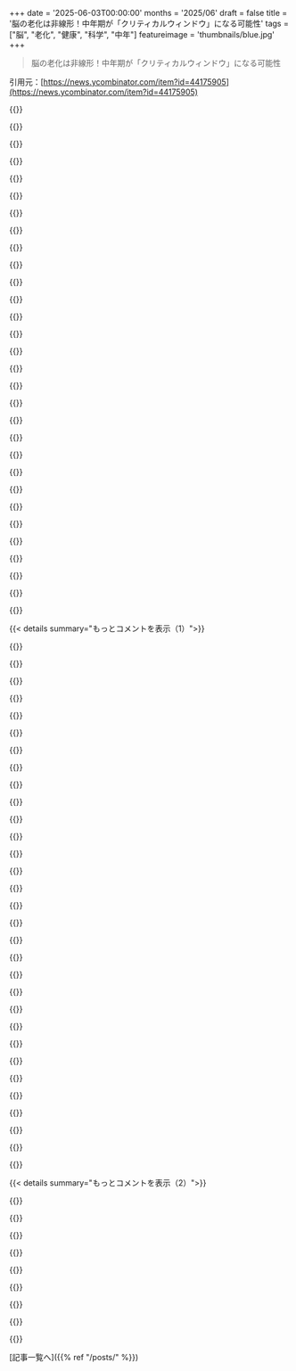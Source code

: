 +++
date = '2025-06-03T00:00:00'
months = '2025/06'
draft = false
title = '脳の老化は非線形！中年期が「クリティカルウィンドウ」になる可能性'
tags = ["脳", "老化", "健康", "科学", "中年"]
featureimage = 'thumbnails/blue.jpg'
+++

> 脳の老化は非線形！中年期が「クリティカルウィンドウ」になる可能性

引用元：[https://news.ycombinator.com/item?id=44175905](https://news.ycombinator.com/item?id=44175905)




{{<matomeQuote body="「謝辞」セクションからの注目点ね＞K.C.氏はTdeltaS Ltd.のディレクターだよ。これはUniversity of Oxfordからスピンアウトした会社で、人間の栄養におけるケトン体の科学に基づいた製品を開発してるんだって。" userName="caleb-allen" createdAt="2025/06/04 09:31:46" color="">}}




{{<matomeQuote body="つまり、ケトン体の専門家がケトン体関連の研究を発表してて、そこから金銭的な利益を得る可能性があるってことだね。<br>それが必ずしも研究自体が怪しいってわけじゃないけど、こういう開示が必要な理由があるんだね。「競合利益：ケトン体エステルの製造と使用に関する知的財産はUniversity of OxfordとNIHが所有し、TdeltaS Global Inc.にライセンスされている。K.C.氏は発明者として、各機関の規定に基づきロイヤリティの一部を受け取る。K.C.氏はTdeltaS Ltd.のディレクターであり、この会社はUniversity of Oxfordからスピンアウトして人間の栄養におけるケトン体の科学に基づいた製品を開発している。」だってさ。" userName="reedf1" createdAt="2025/06/04 10:23:31" color="#ff33a1">}}




{{<matomeQuote body="一方でさ、逆の批判も考えられるんだよ。もし彼の科学的な主張に自信があるなら、なんで自分で事業化しないんだ？っていうね。" userName="bonoboTP" createdAt="2025/06/04 11:15:12" color="">}}




{{<matomeQuote body="ケトーシスになる道は断食（つまり製品を使わないこと）なのに、ちょっと皮肉だよね。" userName="briansm" createdAt="2025/06/04 16:38:49" color="">}}




{{<matomeQuote body="ケトーシスになる道は、炭水化物を食べないこと AND／OR 断食することだよ。" userName="Imagenuity" createdAt="2025/06/09 01:30:23" color="">}}




{{<matomeQuote body="でも、ケト食を長くやりすぎると、脳より先に腎臓がダメになるかもね。" userName="kirykl" createdAt="2025/06/04 01:31:49" color="">}}




{{<matomeQuote body="それはやり方によるかな。俺の今のやり方は、18時間の断続的断食（コーヒーと塩水だけ）と、たまに24〜36時間の断食（だいたい6〜8週間ごと）に頼ってるんだ。ケトダイエットじゃないけど、ケトン体を鍛えるのに役立ってるよ。" userName="3abiton" createdAt="2025/06/04 02:55:48" color="">}}




{{<matomeQuote body="代謝を上げちゃうものは何でも断食じゃなくなるんだよ。" userName="eptcyka" createdAt="2025/06/04 05:31:40" color="">}}




{{<matomeQuote body="FDAは、座りっぱなしの40歳男性は1日2400kcal必要って言ってるんだ。これは17歳と同じ。[1]<br>みんな1日50gのタンパク質でいいとかね。[2]<br>あと、脂肪か糖質かって食品ピラミッドのデタラメで、50年以上もみんな不健康になったんだよ。<br>[1] https://www.fda.gov/media/112972/download<br>[2] https://www.fda.gov/food/nutrition-facts-label/daily-value-n..." userName="somenameforme" createdAt="2025/06/04 05:18:40" color="#ff5c5c">}}




{{<matomeQuote body="2400カロリーって、アメリカ人が平均3800も食べてると思えば、すごく妥当な数字だよね。" userName="eisen_matrix" createdAt="2025/06/04 05:51:19" color="">}}




{{<matomeQuote body="俺が最後に読んだ感じだと、断食がカロリー制限以上に良いって証拠は、せいぜい微妙だって話だったよ。<br>その主張を裏付ける強い証拠を見せてほしいな。<br>＞ランダム化比較試験のシステマティックレビューとメタアナリシス<br>”これらの短期的なメリットはあるけど、FBSはCCRと比べて長期的な結果で優れてなかった。” https://pubmed.ncbi.nlm.nih.gov/39458528/" userName="aydyn" createdAt="2025/06/04 07:52:47" color="#45d325">}}




{{<matomeQuote body="魔法の帽子から数字を出してるのかと思ったよ。<br>本当にそうみたいだね。疑ってごめん。<br>https://www.usatoday.com/story/news/health/2024/10/14/weight...<br>たぶん、中年の2400って数字は、60年代の平均がそのくらいで、みんなもっと健康だった頃を考えれば、そんなに的外れじゃないのかもね。" userName="carlmr" createdAt="2025/06/04 06:13:06" color="">}}




{{<matomeQuote body="朝コーヒーを水に変えたら、起きた時のちっちゃい楽しみの95%をなくせちゃうって知ってた？" userName="fransje26" createdAt="2025/06/04 08:18:06" color="">}}




{{<matomeQuote body="正直クソって思ってもいいけど、1960年代の方がみんな体重の面では健康だったって言うのは正しいと思うんだ。<br>ちょうどその頃から食のガイドラインが炭水化物中心、低脂質に変わったんだよね。それ以来、肥満が激増したんだ。Obesity Codeって本に詳しく書いてあるよ。<br>他のコメントでも指摘されてるけど、3800ってのは「入手可能」なカロリーであって、「実際に食べた」カロリーじゃないから、どれだけみんなが食べてるかの指標にはならないんだ。" userName="jvanderbot" createdAt="2025/06/04 11:36:32" color="">}}




{{<matomeQuote body="40代になって初めてコーヒーを飲んでみたんだ。何が良いのか全然分かんなかったけど、まあ慣れる味なのかな。<br>長年、朝コーヒー飲む人たちの周りにいたけど、あれは「楽しみ」には見えなかったな。中毒者みたいで、コーヒーを手に入れるまで機能できない感じで一点集中。いつもの環境じゃないと、すぐにコーヒー見つけられないのがすっごい面倒そうだった。<br>高校の時、ソーダでカフェイン中毒になったことあって、大学で断ったんだけど、飲まないと慢性的な頭痛に悩まされたんだ。高校の時は頭痛の原因が分からなくて、親父は神経科に連れて行こうとしてたよ。<br>個人的な経験で楽しいことは全然なかったし、知らない街で起きて、他のこと話す前に必死で一番近いコーヒー探してる人たち見ても、楽しいって感じたことないな。何度も色んな人を見てきたよ。" userName="al_borland" createdAt="2025/06/04 09:33:04" color="">}}




{{<matomeQuote body="1970年代後半より前に撮られたUSのドキュメンタリーで、街中の普通の人たちを見れば分かるよ。ずっと引き締まってるんだ。体重を減らすために運動する、なんてのはまだ普通じゃなかったし、ジョギングする人もいなかった。これは皆が農家とか肉体労働者だった時代からそんなに前じゃないよ。デスクワークで座りっぱなしの人も結構いたんだ。<br>飢えてたわけでもないし、裕福な時代だった。基本的には肉とジャガイモ中心で、動物性脂肪もたっぷり（1960年代のバーベキューの料理本持ってるけど、何にでもバター乗せろって書いてある）。それでいて肥満は問題じゃなかったんだ。<br>政府が健康な食事を教え始めてから、肥満だけじゃなくて、それに関係する病気も激増したんだよ。" userName="aaronbaugher" createdAt="2025/06/04 16:46:16" color="">}}




{{<matomeQuote body="両親は80年代にベジタリアンだったけど、体重の問題は全然なかったよ。たくさん食べてたし、ケーキもあった。炭水化物とかシードオイルとか、今のスケープゴートになってるもののせいだとは思わないな。<br>結局、超加工食品じゃなければ、何食べても大丈夫なんじゃないかな。90年代から大きく変わったのは、どんどん便利になった加工食品が増えたことだと思うんだ。" userName="carlmr" createdAt="2025/06/04 18:50:27" color="">}}




{{<matomeQuote body="統計がどうなってるかは分からないけど、うちの家族で長いことケトダイエットしてた2人が60代で永続的な腎臓病になっちゃったんだ。今はタンパク質をほんの少ししか食べられないらしい。<br>一人の医者は、一番の問題はタンパク質の摂りすぎだって言ってたよ。これはケトのやり方が完全に正しくなかったってことかもしれないけど、私自身、ダイエットについて詳しいわけじゃないから確かなことは言えないな。" userName="ycombinete" createdAt="2025/06/04 06:44:43" color="">}}




{{<matomeQuote body="＜u003e the medical field and government<br>医療分野と政府だけじゃなくて、業界が法を牛耳ってることについてはどうなの？<br>例えばBayer/Monsanto（農薬曝露、水汚染、癌リスク）、Tyson Foods（抗生物質耐性、大気・水質汚染、呼吸器疾患）、American Crystal Sugar Company（肥満、糖尿病、心臓病）、Koch Industries（汚染、環境基準弱化）、ADM（抗生物質耐性、汚染）、Bunge Ltd（抗生物質耐性、汚染）、Nutrien（肥料流出、水汚染、癌リスク）、Corteva（農薬曝露、水汚染、癌リスク）とかね。" userName="rexpop" createdAt="2025/06/04 05:43:14" color="">}}




{{<matomeQuote body="＜u003e does milk/cream in coffee make it not fasting<br>コーヒーに牛乳／クリームを入れたらファスティングにならない？って質問だけど、＜u003e almost certainly yes, that breaks the fasting<br>ほぼ間違いなく、それでファスティングは破れるね。<br>＜u003e milk specifically is fed by mothers to their young to gain weight a.k.a. not fasting<br>特に牛乳は、母親が子どもに体重を増やさせるために与えるものだから、つまりファスティングじゃない状態ってことだよ。" userName="mistrial9" createdAt="2025/06/04 20:09:16" color="">}}




{{<matomeQuote body="農業関連のデカい金が、いろんな陰謀論広めてるって話、マジで的を射てるよな。もしそれがダイエットの根拠なら、ちょっと弱いかも。結局何が健康的な食事なのか、正直わかんないんだ。どこ見ても企業の意向が入り込みすぎててさ。" userName="carlmr" createdAt="2025/06/04 06:10:46" color="">}}




{{<matomeQuote body="俺にとって、減量ってあくまでおまけなんだよね。ぶっちゃけ、数分おきに角砂糖ひとかけらだけ食べるってダイエットでも痩せようと思えば痩せられるし。断食がスゴいのは、空腹感とかエネルギーのレベルをちゃんと調整できるところ。欧米の一般的な人って、朝昼晩おやつって常に何か食べてるから、喉の渇きとか空腹とか退屈の区別すら難しくなってるんだよ。" userName="lm28469" createdAt="2025/06/04 08:57:27" color="">}}




{{<matomeQuote body="カロリー不足って、つまり暗黙的に断食してるってことじゃないの？なんか、摂取カロリーと時間の関係式があるのかな。" userName="random3" createdAt="2025/06/04 05:44:34" color="">}}




{{<matomeQuote body="寿命延ばすためにいくらでも金かけられるんだから、どっかで医療の提供を断らなきゃいけない時点が来るはずだ。どこで線引きする？みんなをもっと長生きさせる手段は既にあるのに、みんなにはやってない。だって、そんなの大規模にやったらどうやって金払うの？それとも、あなたが個人的に払うべきだと思うレベルで医療費を出して欲しいってこと？" userName="throwcarsales" createdAt="2025/06/04 04:59:31" color="">}}




{{<matomeQuote body="「加工食品」って言葉も、残念ながら今の時代では悪者にされがちだよな。でも、この3つ（砂糖、種子油、炭水化物）が増えたのは事実だと思う。低脂肪を長年追い求めた結果、そう加工された食品が増えたんだ。意識の高いベジタリアンは、これらを避けてるから、たぶんかなり理想に近い食事をしてるんじゃないかな。" userName="jvanderbot" createdAt="2025/06/04 21:24:02" color="">}}




{{<matomeQuote body="断食中に、コーヒーに入れても大丈夫なものって、他に何かあるか知りたいな。教えてくれると嬉しい。" userName="markus_zhang" createdAt="2025/06/05 13:08:47" color="">}}




{{<matomeQuote body="あの「2400」って数字？あれは単なる平均、目安だよ。ほとんどの国が平均か範囲を示してるし、アメリカが一番高いわけでもない。ノルウェーに移住してから見つけた公式の推奨値はアメリカより高かったけど、ずっと守りやすかったな（私は女性だから平均はもっと低いけどね）。<br>だからといって、フードピラミッドが良かったとか、今までの健康アドバイスが正しかったってわけじゃない。今の健康アドバイスだって全てが良いわけじゃないんだ。前よりは知識が増えたけど、栄養科学って難しいし、一般の人に分かりやすく伝えるのはもっと大変。それに、企業の嘘とか詐欺とか、そういう情報操作がある前でさえそうなんだから、本当に難しいよね。" userName="Broken_Hippo" createdAt="2025/06/04 08:16:12" color="#38d3d3">}}




{{<matomeQuote body="この研究方法、ちょっとよく分かんないんだけど。これって、継続的にケトンを摂取するんじゃなくて、一度に大量にポンと入れた時の効果を見た、ってことで合ってる？俺の理解では、投与量は体重1キロあたり0.395g（だから体重70kgの人なら27gくらい）で、それでおしまい。投与前後の脳の活動を測っただけ。効果がどれくらい続くかの記載は無し？Googleで調べたらAmazonでその量の製品が見つかったんだけど、値段が30ドルくらいするんだよね。毎日使ったら月に900ドル（！）もかかる計算になるよ。" userName="casenmgreen" createdAt="2025/06/04 04:24:44" color="#38d3d3">}}




{{<matomeQuote body="MCTオイルをちょっと飲むだけで、自分でケトンを作れるよ。マジで安いし。まあ、多少は断食してる必要はあるけどね。" userName="ImHereToVote" createdAt="2025/06/04 05:27:00" color="">}}




{{<matomeQuote body="これ調べてみたよ。摂取して30分くらいで血中濃度がピークになって、120分くらいで元に戻るみたい。でも、これが認知にどう影響するかとか、効果がどれくらい続くかはわかんないんだよね。" userName="casenmgreen" createdAt="2025/06/04 05:22:05" color="">}}




{{< details summary="もっとコメントを表示（1）">}}

{{<matomeQuote body="最初は痩せたくてケトダイエット始めたんだ。<br>そしたら3週間くらいで、頭がすごくスッキリして、体も軽くなった感じがしたんだよね。前は偶然かなと思ってたけど、この記事読んで、脳のエネルギーの使い方が関係してるのかもって思い始めたよ。" userName="Kiyo-Lynn" createdAt="2025/06/04 06:37:38" color="#ff5733">}}




{{<matomeQuote body="「カーボコトー」って聞いたことある？今それがなくてさ。すごい楽なんだよ。" userName="jvanderbot" createdAt="2025/06/04 12:28:08" color="">}}




{{<matomeQuote body="ケトダイエット続けるの無理なんだよね。どんなサプリがあるか教えてくれる？" userName="anonzzzies" createdAt="2025/06/04 04:57:51" color="">}}




{{<matomeQuote body="MCT oilは選択肢の一つだよ。炭素数が2で割り切れる短い鎖の脂肪だからね。（長い鎖よりケト生成に良い理由は忘れたけど、Googleと違うかも）。高GIの炭水化物を避けるのも大事。あと水もね。脂肪からケトン体を作るベータ酸化は加水分解反応だよ。詳しくはこちら。<br>https://en.m.wikipedia.org/wiki/Ketogenesis<br>https://en.m.wikipedia.org/wiki/Beta_oxidation<br>ケトン体は炭水化物やタンパク質が少ない時、脂肪酸が唯一の燃料になる状況で主に作られるんだ。" userName="bionhoward" createdAt="2025/06/04 05:25:03" color="#ff33a1">}}




{{<matomeQuote body="研究でこの製品使ったみたいだよ。https://ketone.com<br>被験者は売ってる大きいボトルの1/4～1/3くらいをもらったみたいで、それが40ドルくらいなんだって。" userName="marstall" createdAt="2025/06/04 15:01:15" color="#ff5c5c">}}




{{<matomeQuote body="全くひどい研究だよ。結論なんて、原因だって言ってるただの勝手な推測ばかり。ケト信者が科学者ぶってるだけじゃん。" userName="cmiller1" createdAt="2025/06/04 11:05:59" color="">}}




{{<matomeQuote body="脳が心配なら、記事全部読むのが脳の良い運動になるんじゃない？" userName="tom_" createdAt="2025/06/04 01:41:55" color="">}}




{{<matomeQuote body="ケトダイエットで脳の燃料をブドウ糖からケトン体にすると、40～50代の脳の老化を遅らせられるらしいよ。" userName="aldanor" createdAt="2025/06/04 00:20:41" color="#ff5c5c">}}




{{<matomeQuote body="ケトダイエットって、ずっと続ける方がいいのかな？それとも、やったり休んだりする方がいいのかな？たまに休む方が、色々なものを食べられて良さそうだけどね。" userName="bravesoul2" createdAt="2025/06/04 01:54:17" color="">}}




{{<matomeQuote body="ケトやったりやめたりって、コカインやるよりマシ？みたいな話かな…脳にとって砂糖ってヤバいんだね。あと、ケトーシスはMADとか、もっと緩い食事でも達成できることあるよ。" userName="aldanor" createdAt="2025/06/04 11:55:18" color="">}}




{{<matomeQuote body="要約ね。<br>・歳取ると中年期（40～60歳）に脳細胞が糖うまく使えなくて脳の繋がりが壊れがち。<br>・ケトン体って別の燃料あげると、この時期に繋がり強く保てるかも。<br>・中年期に脳に燃料補給助けると、後で記憶問題遅らせ脳健康保てるかもって話。<br>ケトン体サプリ高いけど、ケトジェニックダイエット（超低炭水化物）が似た効果あるかもってのがこの記事の面白いとこだよ。" userName="BennyH26" createdAt="2025/06/04 00:21:04" color="#785bff">}}




{{<matomeQuote body="普段Claudeに使うプロンプトだよ。5つの箇条書きで全部理解できるようにってやつね（ネットをあえてバズフィード風にした）。<br>---- <br>・脳の老化は直線じゃないよ。S字カーブで、始まり43歳、最速低下61歳、その後停滞。<br>・インスリン抵抗性が原因。代謝問題（高血糖）は血管や炎症より先に中年期に出る。<br>・ニューロンはブドウ糖使えないけどケトン体は使える。老化脳領域にケトン体輸送体がある。<br>・ケトン体は40-60歳だけ効果あり。サプリは若い/中年脳には効いたけど60+にはダメだった。<br>・40-50代が重要な介入窓。ニューロンはストレス受けてるけどまだ救える時期で、早期の代謝治療が認知症予防になるかもってこと。" userName="ivape" createdAt="2025/06/04 04:47:32" color="#ff33a1">}}




{{<matomeQuote body="書いてないなら、そうすべきだね。誰もフォーラムでLLMの返事が聞きたくて質問してるわけじゃないんだからさ。" userName="falseprofit" createdAt="2025/06/04 18:12:36" color="">}}




{{<matomeQuote body="記事に要約（abstract）があるから、それがtldrだよ" userName="_Algernon_" createdAt="2025/06/04 09:02:44" color="">}}




{{<matomeQuote body="ケトンって除光液にも入ってるんだぜ" userName="xeonmc" createdAt="2025/06/04 00:45:45" color="">}}




{{<matomeQuote body="うん、まあそう（除光液にケトン）だけど、役立つ形じゃないね。この話（ケトン体）は流行りみたいに聞こえるけど、てんかんに効果があるって認められてるんだ。うちの姉が子供の頃にこの食事療法やって、ひどい発作がなくなったんだよ" userName="refulgentis" createdAt="2025/06/04 01:06:55" color="#45d325">}}




{{<matomeQuote body="参考までに言っとくと、アセトン吸うのやめたら、なんか体調悪くなったわ" userName="K0balt" createdAt="2025/06/04 02:14:12" color="">}}




{{<matomeQuote body="Hacker NewsがRedditみたいになってきたね" userName="jagaerglad" createdAt="2025/06/04 06:02:03" color="">}}




{{<matomeQuote body="記事からの引用だけど、”ケトン体は断食とか低炭水化物／高脂肪食、サプリメントで摂ると、年取ってからの認知機能低下を改善したり、インスリン抵抗性で悪くなった神経の伝達速度を回復させるって示されてるんだ”。これって、ジム好き（gym bros）にとってはまた朗報だね！" userName="bethekidyouwant" createdAt="2025/06/04 00:18:00" color="#45d325">}}




{{<matomeQuote body="数年筋トレしてて、以前はケトダイエットにハマってたんだけど、重い重量を上げるにはカーボは絶対必要って分かった。脂質だけじゃ必要なエネルギーにならないんだよね。まあ、中程度の重量でやってるか、初心者で軽い重量から始めてるならケトでもいけるけど。妥協案としては、ワークアウト日は高カーボ/低ファット、休みは低カーボ/高ファットにすることかな。断食もめちゃくちゃ役立つよ。" userName="dottjt" createdAt="2025/06/04 01:06:39" color="#ff5c5c">}}




{{<matomeQuote body="カーボは筋力に超役立つけど、ケトーシスと普通のAmerican dietの間でバランス取るのが大事。筋トレしてる人で低カーボな人は、まさにこの理由でワークアウトの前後でカーボを摂るタイミングを計ってるよ。寝る前に摂る人もいる。でもそれ以外の時間はほぼノーカーボ。これでも上手くいくんだ。1日100g以下のカーボでも、筋力やエネルギーに悪い影響は出ないよ。" userName="nkozyra" createdAt="2025/06/04 01:31:57" color="#ff5733">}}




{{<matomeQuote body="＞Most who lift and do low carb time their carbs before and after workouts for specifically this reason. Some also do carbs before bed.<br>これ、まさに俺がやってること！プレワークアウトでカーボ飯を摂って補おうとしてるんだ。一つ面白いのが、体脂肪率が減ってから意図的にカーボを食べるようにしなきゃいけなくなったこと。そうしないとマジでエネルギーが低いんだ（まあ、正直休みの日も2～3万歩歩いててめちゃくちゃアクティブなのもあると思うけど）。体脂肪が多い時は、体がその脂質をエネルギーとして燃やせたけど、今はその”surplus”（余剰）が無いんだと思う。" userName="dottjt" createdAt="2025/06/04 01:37:47" color="#ff5733">}}




{{<matomeQuote body="＞I think with higher body fat my body could simply burn that fat for energy, whereas that surplus simply isn’t there.<br>体験談だけど、俺も似たような経験をしたと思う。10代から20代のほとんど、体脂肪率が低かったんだ。慢性的に食事量が少なかったから（ほとんどは悪い習慣だったけど、一時的にお金の問題もあった）。エネルギーはかなり波があって、昼食後のクラッシュが一番ひどかった。筋トレを始めて、それに合わせて食習慣を調整したら、ベースラインの体重が20lbs（約9kg）くらい増えた。筋肉も増えたけど、体脂肪率も上がったんだ。それ以来、休みの日でも（パンデミックのロックダウン中とか）一日を通してエネルギーレベルがずっと安定してる。前はなかった燃やす脂質が少し増えたからだと思うよ。" userName="cosmic_cheese" createdAt="2025/06/04 01:53:08" color="#785bff">}}




{{<matomeQuote body="最後の文章はこう書き換えるのがいいかもね：<br>You can get ＜ 100g of carbs a day and not have negative impacts to your strength and energy.<br>「1日100g以下のカーボでも、筋力やエネルギーに悪い影響はないよ」って。" userName="ludicrousdispla" createdAt="2025/06/04 05:57:13" color="">}}




{{<matomeQuote body="まあね。ケトはやりすぎってのは同意。でも、標準的な”low carb” dietの方が、 typicalなカーボ多めの食事より、俺たちが食べるべきものに近いと思うよ。そんなにたくさんのカーボがなくても元気でいられる。でも、少しはあった方がいいのは確か。" userName="anon291" createdAt="2025/06/04 02:20:15" color="">}}




{{<matomeQuote body="正確な数字が無いと、みんなが何を話してるか良い基準を持つのがちょっと難しいね。個人的には、俺のカーボ摂取量は”moderate”（中程度）かな。肉を食べないから、米を減らして豆を増やすだけじゃカロリーを満たすのが大変なんだ。その代わり、 my dietのadded sugarsは practically zeroだけど。" userName="Marsymars" createdAt="2025/06/04 02:34:16" color="">}}




{{<matomeQuote body="1日に handfulの穀物を食べるよ。Oatmealは例外にすることもあるけど。それ以上は俺には多すぎるかな。Added sugarも普段は食べない。<br>＞I don’t eat meat so it’s tricky to meet my Calorie needs by cutting out rice and increasing my bean consumption.<br>Eggs and dairy以外で、本当に良いvegetarian protein sourceは無いね。これは俺の個人的なopinion。Vegetarian proteinには色々なissueがあるよ。" userName="anon291" createdAt="2025/06/04 22:49:32" color="">}}




{{<matomeQuote body="White riceは sugar（sucrose）より glycemic index（GI）が高いんだよ。" userName="7e" createdAt="2025/06/04 03:51:56" color="">}}




{{<matomeQuote body="これ、昼食に白米を避けるようにしたら、午後にもっと元気になった時に初めて理解した。残念ながら、Indian cultureでは毎食ご飯を食べるのがとても一般的で、その後の血糖値の急降下がbrain fogやlethargy、そしてIndianのほとんどに共通して見られる extremely high levelsのinsulin resistance（とお腹が出てるの）の大きな要因になってるんだ。子供の頃のprogrammingをたくさん解くのに苦労したよ。米は sparingly and in moderation（たまに少し）なら良いけど、asian culturesで一般的に消費されてるやり方じゃダメだね。" userName="anon291" createdAt="2025/06/04 22:50:39" color="#ff5733">}}




{{<matomeQuote body="そうだね、皮むきジャガイモって、ただの果糖よりもグリセミック指数が劇的に高いんだよ。グリセミック指数は面白い指標だけど、万能じゃないし、特に糖尿病じゃないならね。" userName="BobaFloutist" createdAt="2025/06/04 20:03:05" color="">}}

{{</details>}}




{{< details summary="もっとコメントを表示（2）">}}

{{<matomeQuote body="皮をむいたジャガイモは、アジア料理のご飯と同じくらいの量で食べたら、同じように体に悪いよ。典型的なアジアの食事は、ジャガイモ3～4個分くらいのご飯と一緒に提供されるんだ。" userName="anon291" createdAt="2025/06/04 22:52:51" color="">}}




{{<matomeQuote body="うん、それこそ俺が言いたかったことだよ。具体的な数字がないと、「ご飯はほどほど、砂糖はなし」でさえ、あんまり意味がないんだ。<br>（ちなみに、俺は白米とか全粒穀物じゃないものは食べないよ。）" userName="Marsymars" createdAt="2025/06/04 13:32:06" color="">}}




{{<matomeQuote body="なぜなら砂糖は半分が果糖で、摂りすぎると肝臓で処理されるからだよ。果糖にはインスリンは関係ないんだ。" userName="simmerup" createdAt="2025/06/05 22:59:38" color="">}}




{{<matomeQuote body="それが本当に世界中で当てはまるのか疑問だな。アジアみたいな一部の地域の料理じゃ、炭水化物から逃れるのは無理だし、元気な人も結構いるじゃん。" userName="arvinsim" createdAt="2025/06/04 02:47:47" color="">}}




{{<matomeQuote body="見てみて：The China Study。彼らは明らかに西洋よりずっと調子がいいみたいだよ。" userName="unnamed76ri" createdAt="2025/06/04 03:19:21" color="">}}




{{<matomeQuote body="そう、それは彼らがよく歩くからだよ。もしあなたが典型的なアメリカ人レベルの活動量（ゼロだけどね、念のため）なら、食べ物は全然関係ないんだ。" userName="anon291" createdAt="2025/06/04 22:52:04" color="">}}




{{<matomeQuote body="あなたが言ってることは文脈がないと意味が通じないよ。「私たち」って言うけど、ものすごく活動的な人と全く動かない人では、補うために必要なマクロ栄養素が違うでしょ。" userName="dottjt" createdAt="2025/06/04 04:10:40" color="">}}




{{<matomeQuote body="脂肪からもエネルギーは得られるんだよ。Hacker Newsにいる人で、エリートアスリートじゃない限り、祖先みたいに毎日何マイルもぶっ通しで走り続ける人なんていないでしょ。正直言って、体が適応すれば、そのためにも砂糖なんて本当にいらないんだ。" userName="anon291" createdAt="2025/06/04 22:51:38" color="">}}

{{</details>}}



[記事一覧へ]({{% ref "/posts/" %}})
